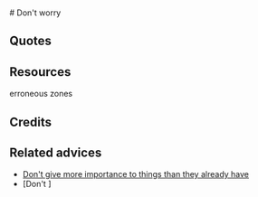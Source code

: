 <br># Don't worry


## Quotes

## Resources

erroneous zones
## Credits

## Related advices

- [Don't give more importance to things than they already have](../Don't%20give%20more%20importance%20to%20things%20than%20they%20already%20have/index.md)
- [Don't ]
<br>